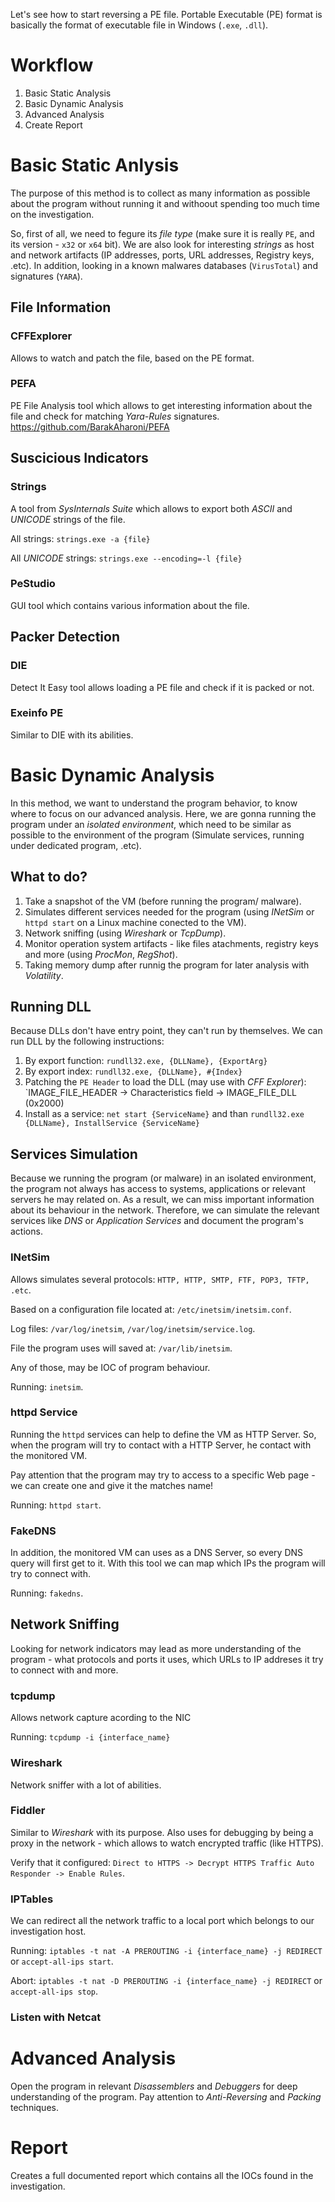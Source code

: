 Let's see how to start reversing a PE file.
Portable Executable (PE) format is basically the format of executable file in Windows (`.exe`, `.dll`).

# Workflow
1. Basic Static Analysis
2. Basic Dynamic Analysis
3. Advanced Analysis
5. Create Report


# Basic Static Anlysis
The purpose of this method is to collect as many information as possible about the program without running it and withoout spending too much time on the investigation.

So, first of all, we need to fegure its *file type* (make sure it is really `PE`, and its version - `x32` or `x64` bit). We are also look for interesting *strings* as host and network artifacts (IP addresses, ports, URL addresses, Registry keys, .etc).
In addition, looking in a known malwares databases (`VirusTotal`) and signatures (`YARA`).


## File Information

### CFFExplorer
Allows to watch and patch the file, based on the PE format.

### PEFA
PE File Analysis tool which allows to get interesting information about the file and check for matching *Yara-Rules* signatures.
https://github.com/BarakAharoni/PEFA


## Suscicious Indicators

### Strings
A tool from *SysInternals Suite* which allows to export both *ASCII* and *UNICODE* strings of the file.

All strings: `strings.exe -a {file}`

All *UNICODE* strings: `strings.exe --encoding=-l {file}`

### PeStudio
GUI tool which contains various information about the file.


## Packer Detection

### DIE
Detect It Easy tool allows loading a PE file and check if it is packed or not.

### Exeinfo PE
Similar to DIE with its abilities.


# Basic Dynamic Analysis
In this method, we want to understand the program behavior, to know where to focus on our advanced analysis. 
Here, we are gonna running the program under an *isolated environment*, which need to be similar as possible to the environment of the program (Simulate services, running under dedicated program, .etc).


## What to do?
1. Take a snapshot of the VM (before running the program/ malware).
2. Simulates different services needed for the program (using *INetSim* or `httpd start` on a Linux machine conected to the VM).
3. Network sniffing (using *Wireshark* or *TcpDump*).
4. Monitor operation system artifacts - like files atachments, registry keys and more (using *ProcMon*, *RegShot*).
5. Taking memory dump after runnig the program for later analysis with *Volatility*.


## Running DLL
Because DLLs don't have entry point, they can't run by themselves.
We can run DLL by the following instructions:
1. By export function: `rundll32.exe, {DLLName}, {ExportArg}`
2. By export index: `rundll32.exe, {DLLName}, #{Index}`
3. Patching the `PE Header` to load the DLL (may use with *CFF Explorer*): `IMAGE_FILE_HEADER -> Characteristics field -> IMAGE_FILE_DLL (0x2000)
4. Install as a service: `net start {ServiceName}` and than `rundll32.exe {DLLName}, InstallService {ServiceName}`


## Services Simulation
Because we running the program (or malware) in an isolated environment, the program not always has access to systems, applications or relevant servers he may related on. As a result, we can miss important information about its behaviour in the network.
Therefore, we can simulate the relevant services like *DNS* or *Application Services* and document the program's actions.

### INetSim
Allows simulates several protocols: `HTTP, HTTP, SMTP, FTF, POP3, TFTP, .etc`.

Based on a configuration file located at: `/etc/inetsim/inetsim.conf`.

Log files: `/var/log/inetsim`, `/var/log/inetsim/service.log`.

File the program uses will saved at: `/var/lib/inetsim`.

Any of those, may be IOC of program behaviour.

Running: `inetsim`.

### httpd Service
Running the `httpd` services can help to define the VM as HTTP Server. So, when the program will try to contact with a HTTP Server, he contact with the monitored VM.

Pay attention that the program may try to access to a specific Web page - we can create one and give it the matches name!

Running: `httpd start`.

### FakeDNS
In addition, the monitored VM can uses as a DNS Server, so every DNS query will first get to it. With this tool we can map which IPs the program will try to connect with.

Running: `fakedns`.


## Network Sniffing
Looking for network indicators may lead as more understanding of the program - what protocols and ports it uses, which URLs to IP addreses it try to connect with and more.

### tcpdump
Allows network capture acording to the NIC

Running: `tcpdump -i {interface_name}`

### Wireshark
Network sniffer with a lot of abilities.

### Fiddler
Similar to *Wireshark* with its purpose. Also uses for debugging by being a proxy in the network - which allows to watch encrypted traffic (like HTTPS).

Verify that it configured: `Direct to HTTPS -> Decrypt HTTPS Traffic Auto Responder -> Enable Rules`.

### IPTables
We can redirect all the network traffic to a local port which belongs to our investigation host. 

Running: `iptables -t nat -A PREROUTING -i {interface_name} -j REDIRECT` or `accept-all-ips start`.

Abort: `iptables -t nat -D PREROUTING -i {interface_name} -j REDIRECT` or `accept-all-ips stop`.

### Listen with Netcat




# Advanced Analysis
Open the program in relevant *Disassemblers* and *Debuggers* for deep understanding of the program. Pay attention to *Anti-Reversing* and *Packing* techniques.

# Report
Creates a full documented report which contains all the IOCs found in the investigation.
